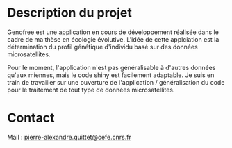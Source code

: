 # Description du projet
Genofree est une application en cours de développement réalisée dans le cadre de ma thèse en écologie évolutive. L'idée de cette applciation est la détermination du profil génétique d'individu basé sur des données microsatellites. 

Pour le moment, l'application n'est pas généralisable à d'autres données qu'aux miennes, mais le code shiny est facilement adaptable. Je suis en train de travailler sur une ouverture de l'application / généralisation du code pour le traitement de tout type de données microsatellites.

# Contact
Mail : pierre-alexandre.quittet@cefe.cnrs.fr
